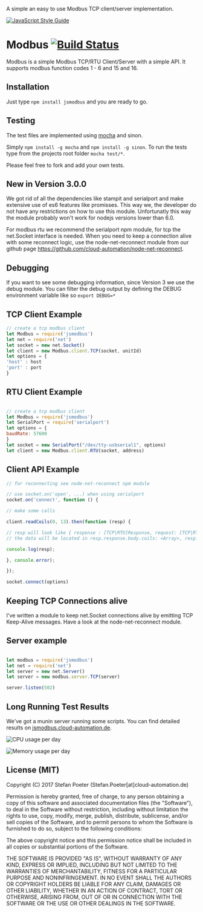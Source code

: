 A simple an easy to use Modbus TCP client/server implementation.

[![JavaScript Style Guide](https://cdn.rawgit.com/feross/standard/master/badge.svg)](https://github.com/feross/standard)

Modbus [![Build Status](https://travis-ci.org/Cloud-Automation/node-modbus.png)](https://travis-ci.org/Cloud-Automation/node-modbus)
========

Modbus is a simple Modbus TCP/RTU Client/Server with a simple API. It supports modbus function codes 1 - 6 and 15 and 16.

Installation
------------

Just type `npm install jsmodbus` and you are ready to go.

Testing
-------

The test files are implemented using [mocha](https://github.com/visionmedia/mocha) and sinon.

Simply `npm install -g mocha` and `npm install -g sinon`. To run the tests type from the projects root folder `mocha test/*`.

Please feel free to fork and add your own tests.

New in Version 3.0.0
--------------------

We got rid of all the dependencies like stampit and serialport and make extensive use of es6 features like promisses. This way we, the developer do not have any restrictions on how to use this module. Unfortunatly this way the module probably won't work for nodejs versions lower than 6.0.

For modbus rtu we recommend the serialport npm module, for tcp the net.Socket interface is needed. When you need to keep a connection alive with some reconnect logic, use the node-net-reconnect module from our github page https://github.com/cloud-automation/node-net-reconnect.

Debugging
---------
If you want to see some debugging information, since Version 3 we use the debug module. You can filter the debug output by defining the DEBUG environment variable like so `export DEBUG=*`

TCP Client Example
--------------
```javascript
// create a tcp modbus client
let Modbus = require('jsmodbus')
let net = require('net')
let socket = new net.Socket()
let client = new Modbus.client.TCP(socket, unitId)
let options = {
'host' : host
'port' : port
}

```

RTU Client Example
---------------------
```javascript

// create a tcp modbus client
let Modbus = require('jsmodbus')
let SerialPort = require('serialport')
let options = {
baudRate: 57600
}
let socket = new SerialPort("/dev/tty-usbserial1", options)
let client = new Modbus.client.RTU(socket, address)
```

Client API Example
------------------
```javascript
// for reconnecting see node-net-reconnect npm module

// use socket.on('open', ...) when using serialport
socket.on('connect', function () {

// make some calls

client.readCoils(0, 13).then(function (resp) {

// resp will look like { response : [TCP|RTU]Response, request: [TCP|RTU]Request }
// the data will be located in resp.response.body.coils: <Array>, resp.response.body.payload: <Buffer>

console.log(resp);

}, console.error);

});

socket.connect(options)

```

Keeping TCP Connections alive
----------------------------
I've written a module to keep net.Socket connections alive by emitting TCP Keep-Alive messages. Have a look at the node-net-reconnect module.

Server example
--------------
```javascript

let modbus = require('jsmodbus')
let net = require('net')
let server = new net.Server()
let server = new modbus.server.TCP(server)

server.listen(502)

````

## Long Running Test Results

We've got a munin server running some scripts. You can find detailed results on [jsmodbus.cloud-automation.de](jsmodbus.cloud-automation.de).

![CPU usage per day](http://jsmodbus.cloud-automation.de/localdomain/localhost.localdomain/cpu_by_node_process-day.png)

![Memory usage per day](http://jsmodbus.cloud-automation.de/localdomain/localhost.localdomain/memory_by_node_process-day.png)

## License (MIT)

Copyright (C) 2017 Stefan Poeter (Stefan.Poeter[at]cloud-automation.de)

Permission is hereby granted, free of charge, to any person obtaining a copy of this software and associated documentation files (the "Software"), to deal in the Software without restriction, including without limitation the rights to use, copy, modify, merge, publish, distribute, sublicense, and/or sell copies of the Software, and to permit persons to whom the Software is furnished to do so, subject to the following conditions:

The above copyright notice and this permission notice shall be included in all copies or substantial portions of the Software.

THE SOFTWARE IS PROVIDED "AS IS", WITHOUT WARRANTY OF ANY KIND, EXPRESS OR IMPLIED, INCLUDING BUT NOT LIMITED TO THE WARRANTIES OF MERCHANTABILITY, FITNESS FOR A PARTICULAR PURPOSE AND NONINFRINGEMENT. IN NO EVENT SHALL THE AUTHORS OR COPYRIGHT HOLDERS BE LIABLE FOR ANY CLAIM, DAMAGES OR OTHER LIABILITY, WHETHER IN AN ACTION OF CONTRACT, TORT OR OTHERWISE, ARISING FROM, OUT OF OR IN CONNECTION WITH THE SOFTWARE OR THE USE OR OTHER DEALINGS IN THE SOFTWARE.
